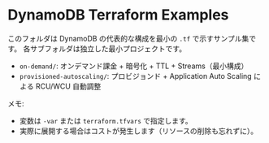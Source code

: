 # DynamoDB Terraform Examples

このフォルダは DynamoDB の代表的な構成を最小の `.tf` で示すサンプル集です。
各サブフォルダは独立した最小プロジェクトです。

- `on-demand/`: オンデマンド課金 + 暗号化 + TTL + Streams（最小構成）
- `provisioned-autoscaling/`: プロビジョンド + Application Auto Scaling による RCU/WCU 自動調整

メモ:
- 変数は `-var` または `terraform.tfvars` で指定します。
- 実際に展開する場合はコストが発生します（リソースの削除も忘れずに）。
